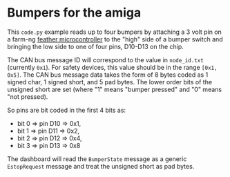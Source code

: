 # Bumpers for the amiga

This `code.py` example reads up to four bumpers by attaching a 3 volt pin on a farm-ng [feather microcontroller](https://amiga.farm-ng.com/docs/mcu_kit/) to the "high" side of a bumper switch and bringing the low side to one of four pins, D10-D13 on the chip.

The CAN bus message ID will correspond to the value in `node_id.txt` (currently `0x1`).
For safety devices, this value should be in the range `[0x1, 0x5]`.
The CAN bus message data takes the form of 8 bytes coded as 1 signed char, 1 signed short, and 5 pad bytes.
The lower order bits of the unsigned short are set (where "1" means "bumper pressed" and "0" means "not pressed).

So pins are bit coded in the first 4 bits as:

* bit 0 => pin D10 => 0x1,
* bit 1 => pin D11 => 0x2,
* bit 2 => pin D12 => 0x4,
* bit 3 => pin D13 => 0x8

The dashboard will read the `BumperState` message as a generic `EstopRequest` message and treat the unsigned short as pad bytes.
